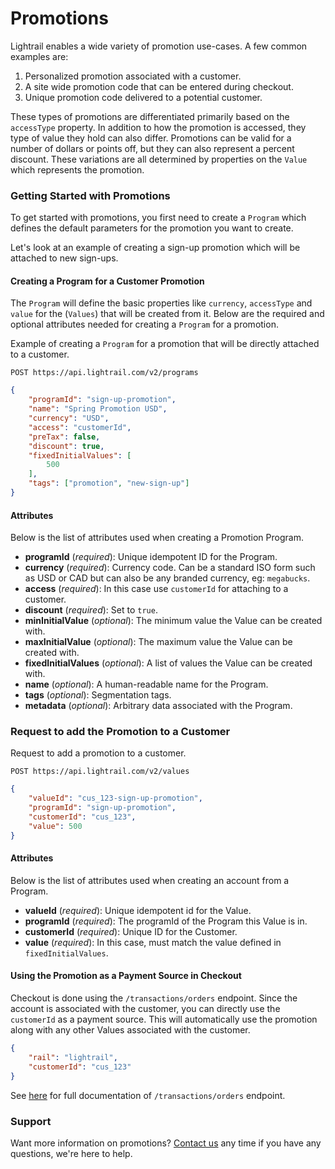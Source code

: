 # Promotions
Lightrail enables a wide variety of promotion use-cases. A few common examples are:
 1. Personalized promotion associated with a customer.
 2. A site wide promotion code that can be entered during checkout.
 3. Unique promotion code delivered to a potential customer.  
 
These types of promotions are differentiated primarily based on the `accessType` property.
In addition to how the promotion is accessed, they type of value they hold can also differ. 
Promotions can be valid for a number of dollars or points off, but they can also represent a percent discount.
These variations are all determined by properties on the `Value` which represents the promotion.

### Getting Started with Promotions
To get started with promotions, you first need to create a `Program` which defines the default parameters for the promotion you want to create.

Let's look at an example of creating a sign-up promotion which will be attached to new sign-ups.  

#### Creating a Program for a Customer Promotion
The `Program` will define the basic properties like `currency`, `accessType` and `value` for the (`Values`) that will be created from it. 
Below are the required and optional attributes needed for creating a `Program` for a promotion.

Example of creating a `Program` for a promotion that will be directly attached to a customer. 

`POST https://api.lightrail.com/v2/programs`
```json
{
    "programId": "sign-up-promotion",
    "name": "Spring Promotion USD",
    "currency": "USD",
    "access": "customerId",
    "preTax": false,
    "discount": true,
    "fixedInitialValues": [
        500
    ],
    "tags": ["promotion", "new-sign-up"]
}
``` 

#### Attributes
Below is the list of attributes used when creating a Promotion Program.
 - **programId** (_required_): Unique idempotent ID for the Program.
 - **currency** (_required_): Currency code. Can be a standard ISO form such as USD or CAD but can also be any branded currency, eg: `megabucks`.
 - **access** (_required_): In this case use `customerId` for attaching to a customer.
 - **discount** (_required_): Set to `true`. 
 - **minInitialValue** (_optional_): The minimum value the Value can be created with.
 - **maxInitialValue** (_optional_): The maximum value the Value can be created with.  
 - **fixedInitialValues** (_optional_): A list of values the Value can be created with.    
 - **name** (_optional_): A human-readable name for the Program.
 - **tags** (_optional_): Segmentation tags.
 - **metadata** (_optional_): Arbitrary data associated with the Program.

### Request to add the Promotion to a Customer 
Request to add a promotion to a customer.  

`POST https://api.lightrail.com/v2/values`
```json
{
    "valueId": "cus_123-sign-up-promotion",
    "programId": "sign-up-promotion",
    "customerId": "cus_123",
    "value": 500
}
``` 

#### Attributes
Below is the list of attributes used when creating an account from a Program.
- **valueId** (_required_): Unique idempotent id for the Value.
- **programId** (_required_): The programId of the Program this Value is in.
- **customerId** (_required_): Unique ID for the Customer.
- **value** (_required_): In this case, must match the value defined in `fixedInitialValues`. 

#### Using the Promotion as a Payment Source in Checkout
Checkout is done using the `/transactions/orders` endpoint. Since the account is associated with the customer, you can directly use the `customerId` as a payment source. 
This will automatically use the promotion along with any other Values associated with the customer.  

```json
{
    "rail": "lightrail",
    "customerId": "cus_123"
}
```

See [here](https://lightrailapi.docs.apiary.io/#reference/0/transactions/process-an-order) for full documentation of `/transactions/orders` endpoint.

### Support
Want more information on promotions? [Contact us](mailto:hello@lightrail.com) any time if you have any questions, we're here to help. 
